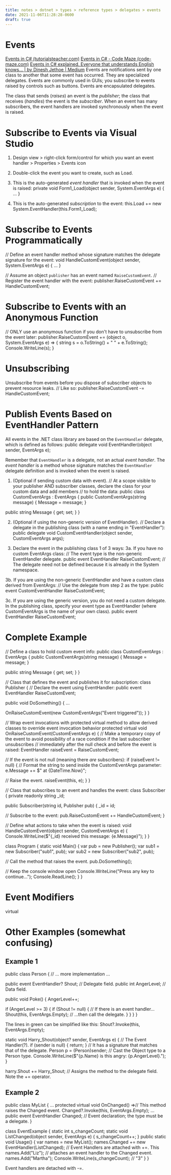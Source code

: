 ```yaml
---
title: notes > dotnet > types > reference types > delegates > events
date: 2021-11-06T11:28:28-0600
draft: true
---
```

# Events
[Events in C# (tutorialsteacher.com)](https://www.tutorialsteacher.com/csharp/csharp-event)
[Events in C# - Code Maze (code-maze.com)](https://code-maze.com/csharp-events/)
[Events in C# explained. Everyone that understands English knows… | by Dinesh Jethoe | Medium](https://medium.com/@dinesh.jethoe/events-in-c-explained-4a464b110fdc)
Events are notifications sent by one class to another that some event has occurred. They are specialized delegates.
Events are commonly used in GUIs; you subscribe to events raised by controls such as buttons.
Events are encapsulated delegates.

The class that sends (*raises*) an event is the *publisher*; the class that receives (*handles*) the event is the *subscriber*.
When an event has many subscribers, the event handlers are invoked synchronously when the event is raised.

# Subscribe to Events via Visual Studio
1.  Design view > right-click form/control for which you want an event handler > Properties > Events icon
2.  Double-click the event you want to create, such as Load.
3.  This is the auto-generated *event handler* that is invoked when the event is raised:
private void Form1_Load(object sender, System.EventArgs e) {
…
}

4.  This is the auto-generated *subscription* to the event:
this.Load += new System.EventHandler(this.Form1_Load);

# Subscribe to Events Programmatically
// Define an event handler method whose signature matches the delegate signature for the event:
void HandleCustomEvent(object sender, System.EventArgs e) {
…
}

// Assume an object `publisher` has an event named `RaiseCustomEvent`.
// Register the event handler with the event:
publisher.RaiseCustomEvent += HandleCustomEvent;

# Subscribe to Events with an Anonymous Function
// ONLY use an anonymous function if you don't have to unsubscribe from the event later:
publisher.RaiseCustomEvent += (object o, System.EventArgs e) => {
string s = o.ToString() + " " + e.ToString();
Console.WriteLine(s);
}

# Unsubscribing
Unsubscribe from events before you dispose of subscriber objects to prevent resource leaks.
// Like so:
publisher.RaiseCustomEvent -= HandleCustomEvent;

# Publish Events Based on EventHandler Pattern
All events in the .NET class library are based on the `EventHandler` delegate, which is defined as follows:
public delegate void EventHandler(object sender, EventArgs e);

Remember that `EventHandler` is a delegate, not an actual *event handler*. The *event handler* is a method whose signature matches the `EventHandler` delegate definition and is invoked when the event is raised.

1.  (Optional if sending custom data with event).
// At a scope visible to your publisher AND subscriber classes, declare the class for your custom data and add members
// to hold the data:
public class CustomEventArgs : EventArgs {
public CustomEventArgs(string message) {
Message = message;
}

public string Message { get; set; }
}

2.  (Optional if using the non-generic version of EventHandler).
// Declare a delegate in the publishing class (with a name ending in "EventHandler"):
public delegate void CustomEventHandler(object sender, CustomEventArgs args);

3.  Declare the event in the publishing class 1 of 3 ways:
3a. If you have no custom EventArgs class:
// The event type is the non-generic EventHandler delegate.
public event EventHandler RaiseCustomEvent;
// The delegate need not be defined because it is already in the System namespace.

3b. If you are using the non-generic EventHandler and have a custom class derived from EventArgs:
// Use the delegate from step 2 as the type:
public event CustomEventHandler RaiseCustomEvent;

3c. If you are using the generic version, you do not need a custom delegate.
In the publishing class, specify your event type as EventHandler<CustomEventArgs> (where CustomEventArgs
is the name of your own class).
public event EventHandler<CustomEventArgs> RaiseCustomEvent;

# Complete Example
// Define a class to hold custom event info:
public class CustomEventArgs : EventArgs {
public CustomEventArgs(string message) { Message = message; }

public string Message { get; set; }
}

// Class that defines the event and publishes it for subscription:
class Publisher {
// Declare the event using EventHandler<T>:
public event EventHandler<CustomEventArgs> RaiseCustomEvent;

public void DoSomething() {
…

OnRaiseCustomEvent(new CustomEventArgs("Event triggered"));
}
}

// Wrap event invocations with protected virtual method to allow derived classes to override event invocation behavior
protected virtual void OnRaiseCustomEvent(CustomEventArgs e) {
// Make a temporary copy of the event to avoid possibility of a race condition if the last subscriber unsubscribes
// immediately after the null check and before the event is raised:
EventHandler<CustomEventArgs> raiseEvent = RaiseCustomEvent;

// If the event is not null (meaning there *are* subscribers):
if (raiseEvent != null) {
// Format the string to send inside the CustomEventArgs parameter:
e.Message += $" at {DateTime.Now}";

// Raise the event.
raiseEvent(this, e);
}
}

// Class that subscribes to an event and handles the event:
class Subscriber {
private readonly string _id;

public Subscriber(string id, Publisher pub) {
_id = id;

// Subscribe to the event:
pub.RaiseCustomEvent += HandleCustomEvent;
}

// Define what actions to take when the event is raised:
void HandleCustomEvent(object sender, CustomEventArgs e) {
Console.WriteLine($"{_id} received this message: {e.Message}");
}
}

class Program {
static void Main() {
var pub = new Publisher();
var sub1 = new Subscriber("sub1", pub);
var sub2 = new Subscriber("sub2", pub);

// Call the method that raises the event.
pub.DoSomething();

// Keep the console window open
Console.WriteLine("Press any key to continue...");
Console.ReadLine();
}
}


# Event Modifiers
virtual

# Other Examples (somewhat confusing)
## Example 1
public class Person {
// … more implementation …

public event EventHandler? Shout; // Delegate field.
public int AngerLevel;  // Data field.

public void Poke() {
AngerLevel++;

if (AngerLevel >= 3) {
if (Shout != null) { // If there is an event handler…
Shout(this, EventArgs.Empty); // …then call the delegate.
}
}
}
}

The lines in green can be simplified like this:
Shout?.Invoke(this, EventArgs.Empty);

static void Harry_Shout(object? sender, EventArgs e) { // The Event Handler(?).
if (sender is null) { return; } // It has a signature that matches that of the delegate.
Person p = (Person)sender; // Cast the Object type to a Person type.
Console.WriteLine($"{p.Name} is this angry: {p.AngerLevel}.");
}

harry.Shout += Harry_Shout; // Assigns the method to the delegate field. Note the += operator.

## Example 2
public class MyList<T> {
…
protected virtual void OnChanged() =>// This method raises the Changed event.
Changed?.Invoke(this, EventArgs.Empty);
…
public event EventHandler Changed; // Event declaration; the type must be a delegate.
}

class EventExample {
static int s_changeCount;
static void ListChanged(object sender, EventArgs e) {
s_changeCount++;
}
public static void Usage() {
var names = new MyList<string>();
names.Changed += new EventHandler(ListChanged); // Event Handlers are attached with +=. This
names.Add("Liz"); // attaches an event handler to the Changed event.
names.Add("Martha");
Console.WriteLine(s_changeCount); // "3"
}
}

Event handlers are detached with -=.
